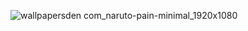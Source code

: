 ![wallpapersden com_naruto-pain-minimal_1920x1080](https://user-images.githubusercontent.com/102672154/197462918-bfc010d3-9319-4cf7-82f3-393483afe897.jpg)
